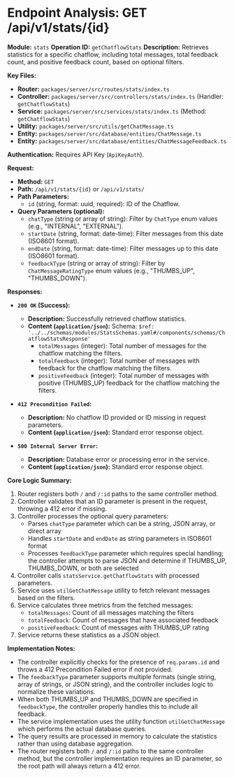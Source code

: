 # Endpoint Analysis: GET /api/v1/stats/{id}

**Module:** `stats`
**Operation ID:** `getChatflowStats`
**Description:** Retrieves statistics for a specific chatflow, including total messages, total feedback count, and positive feedback count, based on optional filters.

**Key Files:**
*   **Router:** `packages/server/src/routes/stats/index.ts`
*   **Controller:** `packages/server/src/controllers/stats/index.ts` (Handler: `getChatflowStats`)
*   **Service:** `packages/server/src/services/stats/index.ts` (Method: `getChatflowStats`)
*   **Utility:** `packages/server/src/utils/getChatMessage.ts`
*   **Entity:** `packages/server/src/database/entities/ChatMessage.ts`
*   **Entity:** `packages/server/src/database/entities/ChatMessageFeedback.ts`

**Authentication:** Requires API Key (`ApiKeyAuth`).

**Request:**
*   **Method:** `GET`
*   **Path:** `/api/v1/stats/{id}` or `/api/v1/stats/`
*   **Path Parameters:**
    *   `id` (string, format: uuid, required): ID of the Chatflow.
*   **Query Parameters (optional):**
    *   `chatType` (string or array of string): Filter by `ChatType` enum values (e.g., "INTERNAL", "EXTERNAL").
    *   `startDate` (string, format: date-time): Filter messages from this date (ISO8601 format).
    *   `endDate` (string, format: date-time): Filter messages up to this date (ISO8601 format).
    *   `feedbackType` (string or array of string): Filter by `ChatMessageRatingType` enum values (e.g., "THUMBS_UP", "THUMBS_DOWN").

**Responses:**

*   **`200 OK` (Success):**
    *   **Description:** Successfully retrieved chatflow statistics.
    *   **Content (`application/json`):** Schema: `$ref: '../../schemas/modules/StatsSchemas.yaml#/components/schemas/ChatflowStatsResponse'`
        *   `totalMessages` (integer): Total number of messages for the chatflow matching the filters.
        *   `totalFeedback` (integer): Total number of messages with feedback for the chatflow matching the filters.
        *   `positiveFeedback` (integer): Total number of messages with positive (THUMBS_UP) feedback for the chatflow matching the filters.

*   **`412 Precondition Failed`:**
    *   **Description:** No chatflow ID provided or ID missing in request parameters.
    *   **Content (`application/json`):** Standard error response object.

*   **`500 Internal Server Error`:**
    *   **Description:** Database error or processing error in the service.
    *   **Content (`application/json`):** Standard error response object.

**Core Logic Summary:**
1. Router registers both `/` and `/:id` paths to the same controller method.
2. Controller validates that an ID parameter is present in the request, throwing a 412 error if missing.
3. Controller processes the optional query parameters:
   - Parses `chatType` parameter which can be a string, JSON array, or direct array
   - Handles `startDate` and `endDate` as string parameters in ISO8601 format
   - Processes `feedbackType` parameter which requires special handling; the controller attempts to parse JSON and determine if THUMBS_UP, THUMBS_DOWN, or both are selected
4. Controller calls `statsService.getChatflowStats` with processed parameters.
5. Service uses `utilGetChatMessage` utility to fetch relevant messages based on the filters.
6. Service calculates three metrics from the fetched messages:
   - `totalMessages`: Count of all messages matching the filters
   - `totalFeedback`: Count of messages that have associated feedback
   - `positiveFeedback`: Count of messages with THUMBS_UP rating
7. Service returns these statistics as a JSON object.

**Implementation Notes:**
- The controller explicitly checks for the presence of `req.params.id` and throws a 412 Precondition Failed error if not provided.
- The `feedbackType` parameter supports multiple formats (single string, array of strings, or JSON string), and the controller includes logic to normalize these variations.
- When both THUMBS_UP and THUMBS_DOWN are specified in `feedbackType`, the controller properly handles this to include all feedback.
- The service implementation uses the utility function `utilGetChatMessage` which performs the actual database queries.
- The query results are processed in memory to calculate the statistics rather than using database aggregation.
- The router registers both `/` and `/:id` paths to the same controller method, but the controller implementation requires an ID parameter, so the root path will always return a 412 error. 